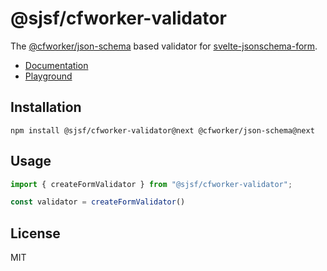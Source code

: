 # @sjsf/cfworker-validator

The [@cfworker/json-schema](https://github.com/cfworker/cfworker/blob/main/packages/json-schema) based validator for [svelte-jsonschema-form](https://github.com/x0k/svelte-jsonschema-form).

- [Documentation](https://x0k.github.io/svelte-jsonschema-form/validators/cfworker/)
- [Playground](https://x0k.github.io/svelte-jsonschema-form/playground2/)

## Installation

```shell
npm install @sjsf/cfworker-validator@next @cfworker/json-schema@next
```

## Usage

```typescript
import { createFormValidator } from "@sjsf/cfworker-validator";

const validator = createFormValidator()
```

## License

MIT
